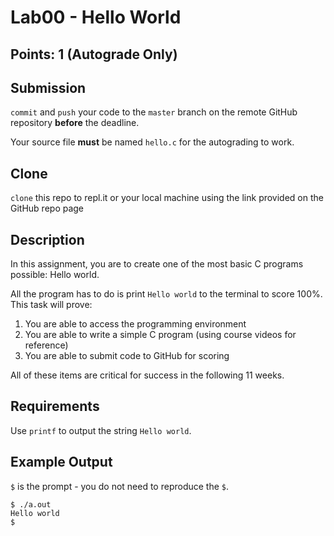 # Lab00 - Hello World

## Points: 1 (Autograde Only)

## Submission
`commit` and `push` your code to the `master` branch on the remote GitHub repository **before** the deadline.

Your source file **must** be named `hello.c` for the autograding to work.

## Clone
`clone` this repo to repl.it or your local machine using the link provided on the GitHub repo page

## Description
In this assignment, you are to create one of the most basic C programs possible: Hello world.

All the program has to do is print `Hello world` to the terminal to score 100%. This task will prove:

1. You are able to access the programming environment
2. You are able to write a simple C program (using course videos for reference)
3. You are able to submit code to GitHub for scoring

All of these items are critical for success in the following 11 weeks.

## Requirements
Use `printf` to output the string `Hello world`.

## Example Output
`$` is the prompt - you do not need to reproduce the `$`.

```
$ ./a.out
Hello world
$
```
